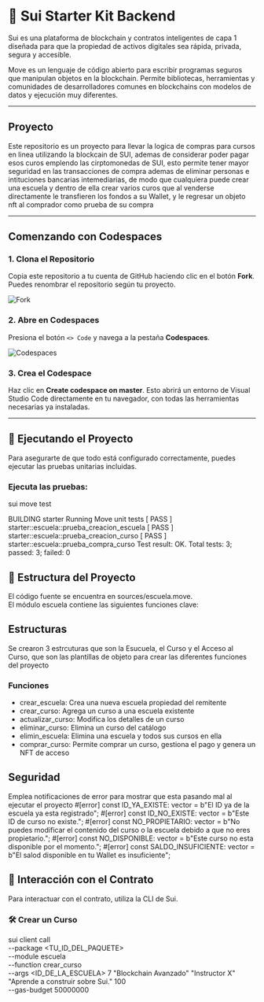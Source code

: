 # 🚀 Sui Starter Kit Backend

Sui es una plataforma de blockchain y contratos inteligentes de capa 1 diseñada para que la propiedad de activos digitales sea rápida, privada, segura y accesible.

Move es un lenguaje de código abierto para escribir programas seguros que manipulan objetos en la blockchain. Permite bibliotecas, herramientas y comunidades de desarrolladores comunes en blockchains con modelos de datos y ejecución muy diferentes.

---

##  Proyecto

Este repositorio es un proyecto para llevar la logica de compras para cursos en linea utilizando la blockcain de SUI, ademas de considerar poder pagar esos curos emplendo las cirptomonedas de SUI,
esto permite tener mayor seguridad en las transacciones de compra ademas de eliminar personas e intituciones bancarias intemediarias, de modo que cualquiera puede crear una escuela y dentro de ella
crear varios curos que al venderse directamente le transfieren los fondos a su Wallet, y le regresar un objeto nft al comprador como prueba de su compra

---

## Comenzando con Codespaces

### 1. Clona el Repositorio  
Copia este repositorio a tu cuenta de GitHub haciendo clic en el botón **Fork**. Puedes renombrar el repositorio según tu proyecto.

![Fork](./imagenes/fork.png)

### 2. Abre en Codespaces  
Presiona el botón `<> Code` y navega a la pestaña **Codespaces**.

![Codespaces](./imagenes/codespaces.png)

### 3. Crea el Codespace  
Haz clic en **Create codespace on master**. Esto abrirá un entorno de Visual Studio Code directamente en tu navegador, con todas las herramientas necesarias ya instaladas.

---

## 🧪 Ejecutando el Proyecto

Para asegurarte de que todo está configurado correctamente, puedes ejecutar las pruebas unitarias incluidas.

### Ejecuta las pruebas:

sui move test

BUILDING starter
Running Move unit tests
[ PASS    ] starter::escuela::prueba_creacion_escuela
[ PASS    ] starter::escuela::prueba_creacion_curso
[ PASS    ] starter::escuela::prueba_compra_curso
Test result: OK. Total tests: 3; passed: 3; failed: 0

## 🧩 Estructura del Proyecto

El código fuente se encuentra en sources/escuela.move.  
El módulo escuela contiene las siguientes funciones clave:

## Estructuras
Se crearon 3 estrcuturas que son la Esucuela, el Curso y el Acceso al Curso, que son las plantillas de objeto para crear las diferentes funciones del
proyecto

### Funciones 
- crear_escuela: Crea una nueva escuela propiedad del remitente
- crear_curso: Agrega un curso a una escuela existente
- actualizar_curso: Modifica los detalles de un curso
- eliminar_curso: Elimina un curso del catálogo
- elimin_escuela: Elimina una escuela y todos sus cursos en ella
- comprar_curso: Permite comprar un curso, gestiona el pago y genera un NFT de acceso

## Seguridad
Emplea notificaciones de error para mostrar que esta pasando mal al ejecutar el proyecto
   #[error]
    const ID_YA_EXISTE: vector<u8> = b"El ID ya de la escuela ya esta registrado";
    #[error]
    const ID_NO_EXISTE: vector<u8> = b"Este ID de curso no existe.";
    #[error]
    const NO_PROPIETARIO: vector<u8> = b"No puedes modificar el contenido del curso o la escuela debido a que no eres propietario.";
    #[error]
    const NO_DISPONIBLE: vector<u8> = b"Este curso no esta disponible por el momento.";
    #[error]
    const SALDO_INSUFICIENTE: vector<u8> = b"El salod disponible en tu Wallet es insuficiente";

## 💬 Interacción con el Contrato

Para interactuar con el contrato, utiliza la CLI de Sui.

### 🛠️ Crear un Curso

sui client call \
  --package <TU_ID_DEL_PAQUETE> \
  --module escuela \
  --function crear_curso \
  --args <ID_DE_LA_ESCUELA> 7 "Blockchain Avanzado" "Instructor X" "Aprende a construir sobre Sui." 100 \
  --gas-budget 50000000
